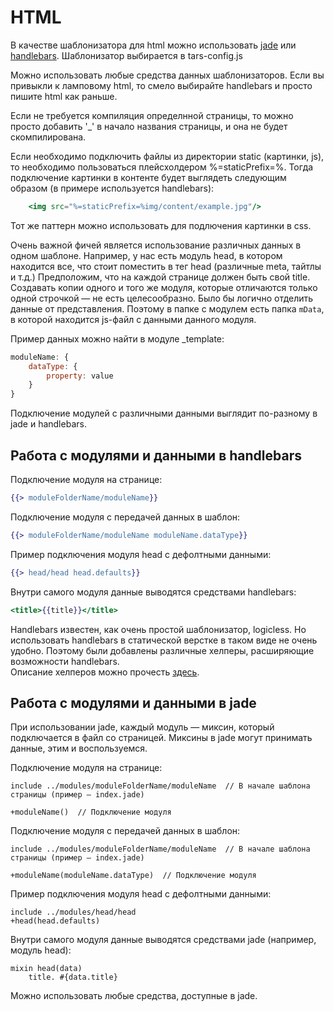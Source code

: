 HTML
====

В качестве шаблонизатора для html можно использовать <a href="http://jade-lang.com/" target="_blank">jade</a> или <a href="http://handlebarsjs.com/" target="_blank">handlebars</a>. Шаблонизатор выбирается в tars-config.js

Можно использовать любые средства данных шаблонизаторов. Если вы привыкли к ламповому html, то смело выбирайте handlebars и просто пишите html как раньше.

Если не требуется компиляция определнной страницы, то можно просто добавить '_' в начало названия страницы, и она не будет скомпилирована.

Если необходимо подключить файлы из директории static (картинки, js), то необходимо пользоваться плейсхолдером %=staticPrefix=%. Тогда подключение картинки в контенте будет выглядеть следующим образом (в примере используется handlebars):

```handlebars
    <img src="%=staticPrefix=%img/content/example.jpg"/>
```

Тот же паттерн можно использовать для подлючения картинки в css.

Очень важной фичей является использование различных данных в одном шаблоне. Например, у нас есть модуль head, в котором находится все, что стоит поместить в тег head (различные meta, тайтлы и т.д.) Предположим, что на каждой  странице должен быть свой title. Создавать копии одного и того же модуля, которые отличаются только одной строчкой — не есть целесообразно. Было бы логично отделить данные от представления.
Поэтому в папке с модулем есть папка `mData`, в которой находится js-файл с данными данного модуля.

Пример данных можно найти в модуле _template:

```javascript
moduleName: {
    dataType: {
        property: value
    }
}
```

Подключение модулей с различными данными выглядит по-разному в jade и handlebars.

Работа с модулями и данными в handlebars
----------------------------------------

Подключение модуля на странице:

```handlebars
{{> moduleFolderName/moduleName}}
```

Подключение модуля с передачей данных в шаблон:

```handlebars
{{> moduleFolderName/moduleName moduleName.dataType}}
```

Пример подключения модуля head с дефолтными данными:

```handlebars
{{> head/head head.defaults}}
```


Внутри самого модуля данные выводятся средствами handlebars:

```handlebars
<title>{{title}}</title>
```

Handlebars известен, как очень простой шаблонизатор, logicless. Но использовать handlebars в статической верстке в таком виде не очень удобно. Поэтому были добавлены различные хелперы, расширяющие возможности handlebars.<br/>
Описание хелперов можно прочесть <a href="/handlebars-helpers.md">здесь</a>.

Работа с модулями и данными в jade
----------------------------------

При использовании jade, каждый модуль — миксин, который подключается в файл со страницей. Миксины в jade могут принимать данные, этим и воспользуемся.

Подключение модуля на странице:

```jade
include ../modules/moduleFolderName/moduleName  // В начале шаблона страницы (пример — index.jade)

+moduleName()  // Подключение модуля
```

Подключение модуля с передачей данных в шаблон:

```jade
include ../modules/moduleFolderName/moduleName  // В начале шаблона страницы (пример — index.jade)

+moduleName(moduleName.dataType)  // Подключение модуля
```

Пример подключения модуля head с дефолтными данными:

```jade
include ../modules/head/head
+head(head.defaults)
```

Внутри самого модуля данные выводятся средствами jade (например, модуль head):

```jade
mixin head(data)
    title. #{data.title}
```

Можно использовать любые средства, доступные в jade.